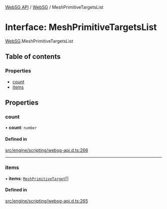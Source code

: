 [WebSG API](../README.md) / [WebSG](../modules/WebSG.md) / MeshPrimitiveTargetsList

# Interface: MeshPrimitiveTargetsList

[WebSG](../modules/WebSG.md).MeshPrimitiveTargetsList

## Table of contents

### Properties

- [count](WebSG.MeshPrimitiveTargetsList.md#count)
- [items](WebSG.MeshPrimitiveTargetsList.md#items)

## Properties

### count

• **count**: `number`

#### Defined in

[src/engine/scripting/websg-api.d.ts:266](https://github.com/thirdroom/thirdroom/blob/c8b57e0e/src/engine/scripting/websg-api.d.ts#L266)

___

### items

• **items**: [`MeshPrimitiveTarget`](WebSG.MeshPrimitiveTarget.md)[]

#### Defined in

[src/engine/scripting/websg-api.d.ts:265](https://github.com/thirdroom/thirdroom/blob/c8b57e0e/src/engine/scripting/websg-api.d.ts#L265)
